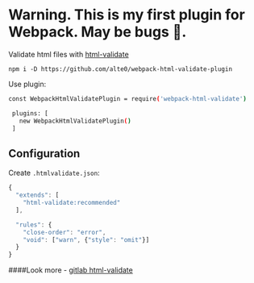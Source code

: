 # Warning. This is my first plugin for Webpack. May be bugs 🐜.
Validate html files with [html-validate](https://html-validate.org/)

`
npm i -D https://github.com/alte0/webpack-html-validate-plugin
`

Use plugin:

```sh
const WebpackHtmlValidatePlugin = require('webpack-html-validate')

 plugins: [
   new WebpackHtmlValidatePlugin()
 ]
```
## Configuration

Create `.htmlvalidate.json`:

```js
{
  "extends": [
    "html-validate:recommended"
  ],

  "rules": {
    "close-order": "error",
    "void": ["warn", {"style": "omit"}]
  }
}
```
####Look more - [gitlab html-validate](https://gitlab.com/html-validate/html-validate/)